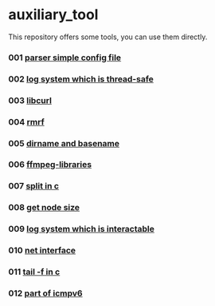 # auxiliary_tool
This repository offers some tools, you can use them directly.

### 001 [parser simple config file](001)
### 002 [log system which is thread-safe](002)
### 003 [libcurl](003)
### 004 [rmrf](004)
### 005 [dirname and basename](005)
### 006 [ffmpeg-libraries](006)
### 007 [split in c](007)
### 008 [get node size](008)
### 009 [log system which is interactable](009)
### 010 [net interface](010)
### 011 [tail -f in c](011)
### 012 [part of icmpv6](012)
